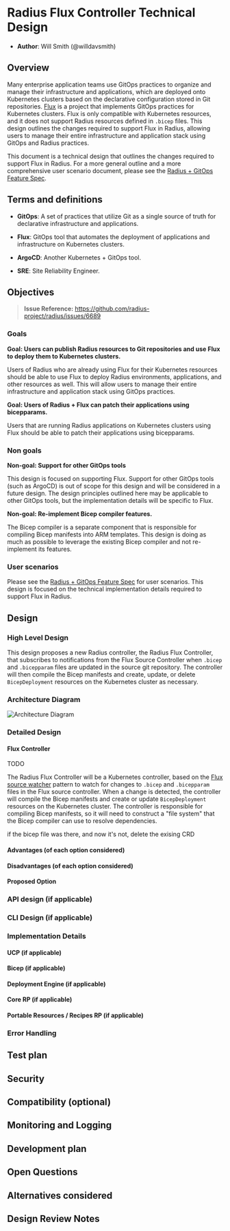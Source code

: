 # Radius Flux Controller Technical Design

* **Author**: Will Smith (@willdavsmith)

## Overview

<!--
Provide a succinct high-level description of the component or feature and 
where/how it fits in the big picture. The overview should be one to three 
paragraphs long and should be understandable by someone outside the Radius
team. Do not provide the design details in this, section - there is a
dedicated section for that later in the document.
-->

Many enterprise application teams use GitOps practices to organize and manage their infrastructure and applications, which are deployed onto Kubernetes clusters based on the declarative configuration stored in Git repositories. [Flux](https://fluxcd.io/) is a project that implements GitOps practices for Kubernetes clusters. Flux is only compatible with Kubernetes resources, and it does not support Radius resources defined in `.bicep` files. This design outlines the changes required to support Flux in Radius, allowing users to manage their entire infrastructure and application stack using GitOps and Radius practices.

This document is a technical design that outlines the changes required to support Flux in Radius. For a more general outline and a more comprehensive user scenario document, please see the [Radius + GitOps Feature Spec](https://github.com/radius-project/design-notes/blob/main/tools/2024-06-gitops-feature-spec.md).

## Terms and definitions

<!--
Include any terms, definitions, or acronyms that are used in
this design document to assist the reader. They may or may not
be part of the user-facing experience once implemented, and can
be specific to this design context.
-->

- **GitOps**: A set of practices that utilize Git as a single source of truth for declarative infrastructure and applications.

- **Flux**: GitOps tool that automates the deployment of applications and infrastructure on Kubernetes clusters.

- **ArgoCD**: Another Kubernetes + GitOps tool.

- **SRE**: Site Reliability Engineer.

## Objectives

<!--
Describe goals/non-goals and user-scenario of this feature to understand
the end-user goals.
* If the feature shares the same objectives of the existing design, link
  to the existing doc and section rather than repeat the same context.
* If the feature has a scenario, UX, or other product feature design doc,
  link it here and summarize the important parts.
-->

> **Issue Reference:** https://github.com/radius-project/radius/issues/6689

### Goals

<!--
Describe goals to define why we are doing this work, how we will make
priority decisions, and how we will determine success.
-->

**Goal: Users can publish Radius resources to Git repositories and use Flux to deploy them to Kubernetes clusters.**

Users of Radius who are already using Flux for their Kubernetes resources should be able to use Flux to deploy Radius environments, applications, and other resources as well. This will allow users to manage their entire infrastructure and application stack using GitOps practices.

**Goal: Users of Radius + Flux can patch their applications using bicepparams.**

Users that are running Radius applications on Kubernetes clusters using Flux should be able to patch their applications using bicepparams.

### Non goals

<!--
Describe non-goals to identify something that we won’t be focusing on 
immediately. We won’t be expending any effort on these matters. If there
will be follow-ups after this work, list them here. If there are things
we plan to do in the future, but are out of scope of this design, list
them here. Provide a brief explanation on why this is a non-goal.
-->

**Non-goal: Support for other GitOps tools**

This design is focused on supporting Flux. Support for other GitOps tools (such as ArgoCD) is out of scope for this design and will be considered in a future design. The design principles outlined here may be applicable to other GitOps tools, but the implementation details will be specific to Flux.

**Non-goal: Re-implement Bicep compiler features.**

The Bicep compiler is a separate component that is responsible for compiling Bicep manifests into ARM templates. This design is doing as much as possible to leverage the existing Bicep compiler and not re-implement its features.

### User scenarios

<!--
Describe the user scenarios for this design. Ensure that you define the
roles and personas in these user scenarios when it requires API design.
If you have an existing issue that describes the user scenarios, please
link to that issue instead.
-->

Please see the [Radius + GitOps Feature Spec]() for user scenarios. This design is focused on the technical implementation details required to support Flux in Radius.

## Design

### High Level Design
<!--
High level overview of the data flow and key components.

Provide a high-level description, using diagrams as appropriate, and top-level
explanations to convey the architectural/design overview. Don’t go into a lot
of details yet but provide enough information about the relationship between
these components and other components. Call out or highlight new components
that are not part of this feature (dependencies). This diagram generally
treats the components as black boxes. Provide a pointer to a more detailed
design document, if one exists. 
-->

This design proposes a new Radius controller, the Radius Flux Controller, that subscribes to notifications from the Flux Source Controller when `.bicep` and `.bicepparam` files are updated in the source git repository. The controller will then compile the Bicep manifests and create, update, or delete `BicepDeployment` resources on the Kubernetes cluster as necessary.

### Architecture Diagram
<!--
Provide a diagram of the system architecture, illustrating how different
components interact with each other in the context of this proposal.

Include separate high level architecture diagram and component specific diagrams, wherever appropriate.
-->

![Architecture Diagram](2024-09-gitops-flux/architecture.png)

### Detailed Design

<!--
This section should be detailed and thorough enough that another developer
could implement your design and provide enough detail to get a high confidence
estimate of the cost to implement the feature but isn’t as detailed as the 
code. Be sure to also consider testability in your design.

For each change, give each "change" in the proposal its own section and
describe it in enough detail that someone else could implement it. Cover
ALL of the important decisions like names. Your goal is to get an agreement
to proceed with coding and PRs.

If there are alternatives you are considering please include that in the open
questions section. If the product has a layered architecture, it's good to
align these sections with the product's layers. This will help readers use
their current understanding to understand your ideas.

Discuss the rationale behind architectural choices and alternative options 
considered during the design process.
-->

#### Flux Controller

TODO

The Radius Flux Controller will be a Kubernetes controller, based on the [Flux source watcher](https://fluxcd.io/flux/gitops-toolkit/source-watcher/) pattern to watch for changes to `.bicep` and `.bicepparam` files in the Flux source controller. When a change is detected, the controller will compile the Bicep manifests and create or update `BicepDeployment` resources on the Kubernetes cluster. The controller is responsible for compiling Bicep manifests, so it will need to construct a "file system" that the Bicep compiler can use to resolve dependencies.

if the bicep file was there, and now it's not, delete the exising CRD

#### Advantages (of each option considered)
<!--
Describe what's good about this plan relative to other options. 
Provides better user experience? Does it feel easy to implement? 
Provides flexibility for future work?
-->

#### Disadvantages (of each option considered)
<!--
Describe what's not ideal about this plan. Does it lock us into a 
particular design for future changes or is it flexible if we were to 
pivot in the future. This is a good place to cover risks.
-->

#### Proposed Option
<!--
Describe the recommended option and provide reasoning behind it.
-->

### API design (if applicable)

<!--
Include if applicable – any design that changes our public REST API, CLI
arguments/commands, or Go APIs for shared components should provide this
section. Write N/A here if not applicable.
- Describe the REST APIs in detail for new resource types or updates to
  existing resource types. E.g. API Path and Sample request and response.
- Describe new commands in the CLI or changes to existing CLI commands.
- Describe the new or modified Go APIs for any shared components.
-->

### CLI Design (if applicable)
<!--
Include if applicable – any design that changes Radius CLI
arguments/commands. Write N/A here if not applicable.
- Describe new commands in the CLI or changes to existing CLI commands.
-->

### Implementation Details
<!--
High level description of updates to each component. Provide information on 
the specific sub-components that will be updated, for example, controller, processor, renderer,
recipe engine, driver, to name a few.
-->

#### UCP (if applicable)
#### Bicep (if applicable)
#### Deployment Engine (if applicable)
#### Core RP (if applicable)
#### Portable Resources / Recipes RP (if applicable)

### Error Handling
<!--
Describe the error scenarios that may occur and the corresponding recovery/error handling and user experience.
-->

## Test plan

<!--
Include the test plan to validate the features including the areas that
need functional tests.

Describe any functionality that will create new testing challenges:
- New dependencies
- External assets that tests need to access
- Features that do I/O or change OS state and are thus hard to unit test
-->

## Security

<!--
Describe any changes to the existing security model of Radius or security 
challenges of the features. For each challenge describe the security threat 
and its mitigation with this design. 

Examples include:
- Authentication 
- Storing secrets and credentials
- Using cryptography

If this feature has no new challenges or changes to the security model
then describe how the feature will use existing security features of Radius.
-->

## Compatibility (optional)

<!--
Describe potential compatibility issues with other components, such as
incompatibility with older CLIs, and include any breaking changes to
behaviors or APIs.
-->

## Monitoring and Logging

<!--
Include the list of instrumentation such as metric, log, and trace to 
diagnose this new feature. It also describes how to troubleshoot this feature
with the instrumentation. 
-->

## Development plan

<!--
Describe how you will deliver your features. This includes aligning work items
to features, scenarios, or requirements, defining what deliverable will be
checked in at each point in the product and estimating the cost of each work
item. Don’t forget to include the Unit Test and functional test in your
estimates.
-->

## Open Questions

<!--
Describe (Q&A format) the important unknowns or things you're not sure about. 
Use the discussion to answer these with experts after people digest the 
overall design.
-->

## Alternatives considered

<!--
Describe the alternative designs that were considered or should be considered.
Give a justification for why alternative approaches should be rejected if
possible. 
-->

## Design Review Notes

<!--
Update this section with the decisions made during the design review meeting. This should be updated before the design is merged.
-->